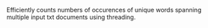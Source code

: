 

Efficiently counts numbers of occurences of unique words spanning multiple input txt documents using threading.
